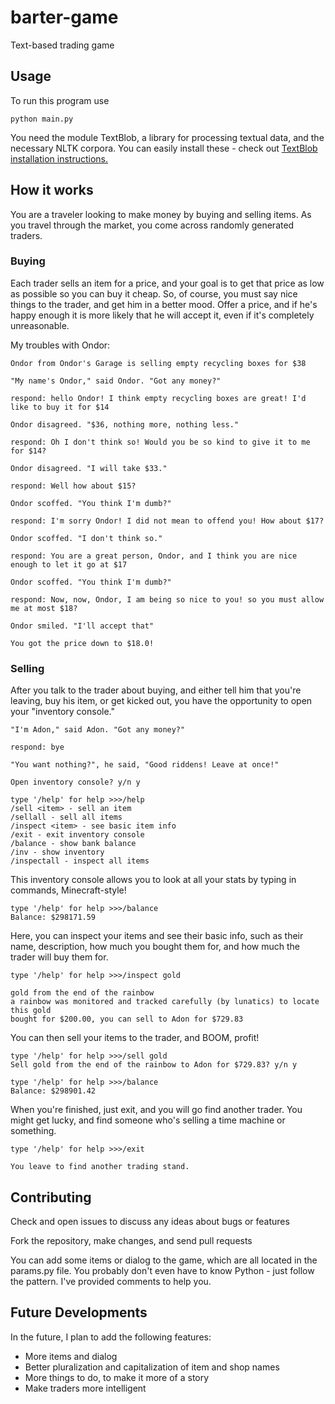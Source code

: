 # barter-game

Text-based trading game

## Usage

To run this program use

	python main.py

You need the module TextBlob, a library for processing textual data, and the necessary NLTK corpora. You can easily install these - check out [TextBlob installation instructions.](https://textblob.readthedocs.io/en/dev/install.html)

## How it works

You are a traveler looking to make money by buying and selling items. As you travel through the market, you come across randomly generated traders.

### Buying

Each trader sells an item for a price, and your goal is to get that price as low as possible so you can buy it cheap. So, of course, you must say nice things to the trader, and get him in a better mood. Offer a price, and if he's happy enough it is more likely that he will accept it, even if it's completely unreasonable.

My troubles with Ondor:

	Ondor from Ondor's Garage is selling empty recycling boxes for $38

	"My name's Ondor," said Ondor. "Got any money?"

	respond: hello Ondor! I think empty recycling boxes are great! I'd like to buy it for $14

	Ondor disagreed. "$36, nothing more, nothing less."

	respond: Oh I don't think so! Would you be so kind to give it to me for $14?

	Ondor disagreed. "I will take $33."

	respond: Well how about $15?

	Ondor scoffed. "You think I'm dumb?"

	respond: I'm sorry Ondor! I did not mean to offend you! How about $17?

	Ondor scoffed. "I don't think so."

	respond: You are a great person, Ondor, and I think you are nice enough to let it go at $17

	Ondor scoffed. "You think I'm dumb?"

	respond: Now, now, Ondor, I am being so nice to you! so you must allow me at most $18?

	Ondor smiled. "I'll accept that"

	You got the price down to $18.0!

### Selling

After you talk to the trader about buying, and either tell him that you're leaving, buy his item, or get kicked out, you have the opportunity to open your "inventory console."

	"I'm Adon," said Adon. "Got any money?"
	
	respond: bye
	
	"You want nothing?", he said, "Good riddens! Leave at once!"
	
	Open inventory console? y/n y
	
	type '/help' for help >>>/help
	/sell <item> - sell an item
	/sellall - sell all items
	/inspect <item> - see basic item info
	/exit - exit inventory console
	/balance - show bank balance
	/inv - show inventory
	/inspectall - inspect all items

This inventory console allows you to look at all your stats by typing in commands, Minecraft-style!
	
	type '/help' for help >>>/balance
	Balance: $298171.59

Here, you can inspect your items and see their basic info, such as their name, description, how much you bought them for, and how much the trader will buy them for. 

	type '/help' for help >>>/inspect gold
	
	gold from the end of the rainbow
	a rainbow was monitored and tracked carefully (by lunatics) to locate this gold
	bought for $200.00, you can sell to Adon for $729.83

You can then sell your items to the trader, and BOOM, profit!

	type '/help' for help >>>/sell gold
	Sell gold from the end of the rainbow to Adon for $729.83? y/n y
	
	type '/help' for help >>>/balance
	Balance: $298901.42

When you're finished, just exit, and you will go find another trader. You might get lucky, and find someone who's selling a time machine or something.

	type '/help' for help >>>/exit

	You leave to find another trading stand.

## Contributing
Check and open issues to discuss any ideas about bugs or features

Fork the repository, make changes, and send pull requests

You can add some items or dialog to the game, which are all located in the params.py file. You probably don't even have to know Python - just follow the pattern. I've provided comments to help you.

## Future Developments
In the future, I plan to add the following features:
* More items and dialog
* Better pluralization and capitalization of item and shop names
* More things to do, to make it more of a story
* Make traders more intelligent
